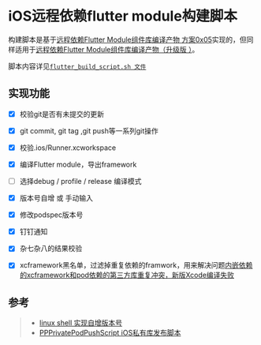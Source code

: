 # iOS远程依赖flutter module构建脚本

构建脚本是基于[远程依赖Flutter Module组件库编译产物  方案0x05](https://github.com/XiFengLang/flutter_notes/blob/main/depend_flutter_module_remotely.md#id-h3-05)实现的，但同样适用于[远程依赖Flutter Module组件库编译产物（升级版 ）](https://github.com/XiFengLang/flutter_notes/blob/main/depend_flutter_remotely_upgrades.md)。  

脚本内容详见[`flutter_build_script.sh 文件`](https://github.com/XiFengLang/flutter_notes/blob/main/flutter_build_script.sh)  


## 实现功能

- [x] 校验git是否有未提交的更新
- [x] git commit, git tag ,git push等一系列git操作
- [x] 校验.ios/Runner.xcworkspace
- [x] 编译Flutter module，导出framework
- [ ] 选择debug / profile / release 编译模式
- [x] 版本号自增 或 手动输入
- [x] 修改podspec版本号
- [x] 钉钉通知
- [x] 杂七杂八的结果校验
- [x] xcframework黑名单，过滤掉重复依赖的framwork，用来解决问题[内嵌依赖的xcframework和pod依赖的第三方库重复冲突，新版Xcode编译失败](https://github.com/XiFengLang/flutter_notes/blob/main/multiple_commands_produce_framework.md)



## 参考

> * [linux shell 实现自增版本号](https://github.com/zedxpp/PPPrivatePodPushScript/blob/master/README.md)
> * [PPPrivatePodPushScript iOS私有库发布脚本](https://github.com/zedxpp/PPPrivatePodPushScript)







